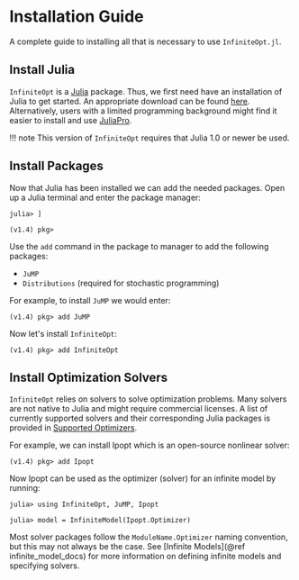 # Installation Guide
A complete guide to installing all that is necessary to use `InfiniteOpt.jl`.

## Install Julia
`InfiniteOpt` is a [Julia](https://julialang.org/) package. Thus, we first need
have an installation of Julia to get started. An appropriate download can be
found [here](https://julialang.org/downloads/). Alternatively, users with a
limited programming background might find it easier to install and use
[JuliaPro](https://juliacomputing.com/products/juliapro.html).

!!! note
    This version of `InfiniteOpt` requires that Julia 1.0 or newer be used.

## Install Packages
Now that Julia has been installed we can add the needed packages. Open up a
Julia terminal and enter the package manager:
```julia-repl
julia> ]

(v1.4) pkg>
```
Use the `add` command in the package to manager to add the following packages:

- `JuMP`
- `Distributions` (required for stochastic programming)

For example, to install `JuMP` we would enter:
```julia-repl
(v1.4) pkg> add JuMP
```

Now let's install `InfiniteOpt`:
```julia-repl
(v1.4) pkg> add InfiniteOpt
```

## Install Optimization Solvers
`InfiniteOpt` relies on solvers to solve optimization problems. Many solvers are
not native to Julia and might require commercial licenses. A list of currently
supported solvers and their corresponding Julia packages is provided in
[Supported Optimizers](@ref).

For example, we can install Ipopt which is an open-source nonlinear solver:
```julia-repl
(v1.4) pkg> add Ipopt
```
Now Ipopt can be used as the optimizer (solver) for an infinite model by running:
```julia-repl
julia> using InfiniteOpt, JuMP, Ipopt

julia> model = InfiniteModel(Ipopt.Optimizer)
```
Most solver packages follow the `ModuleName.Optimizer` naming convention, but
this may not always be the case. See [Infinite Models](@ref infinite_model_docs)
for more information on defining infinite models and specifying solvers.

